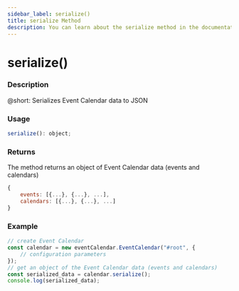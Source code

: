 ```yaml
---
sidebar_label: serialize()
title: serialize Method
description: You can learn about the serialize method in the documentation of the DHTMLX JavaScript Event Calendar library. Browse developer guides and API reference, try out code examples and live demos, and download a free 30-day evaluation version of DHTMLX Event Calendar.
---
```


# serialize()

### Description

@short: Serializes Event Calendar data to JSON

### Usage

~~~jsx {}
serialize(): object;
~~~

### Returns

The method returns an object of Event Calendar data  (events and calendars)

~~~jsx {}
{
    events: [{...}, {...}, ...],
    calendars: [{...}, {...}, ...]
}
~~~

### Example

~~~jsx {6}
// create Event Calendar
const calendar = new eventCalendar.EventCalendar("#root", { 
    // configuration parameters
});
// get an object of the Event Calendar data (events and calendars)
const serialized_data = calendar.serialize();
console.log(serialized_data);
~~~
